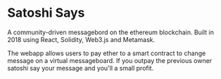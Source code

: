 # Satoshi Says

A community-driven messagebord on the ethereum blockchain. Built in 2018 using React, Solidity, Web3.js and Metamask.

The webapp allows users to pay ether to a smart contract to change message on a virtual messageboard. If you outpay the previous owner satoshi say your message and you'll a small profit. 